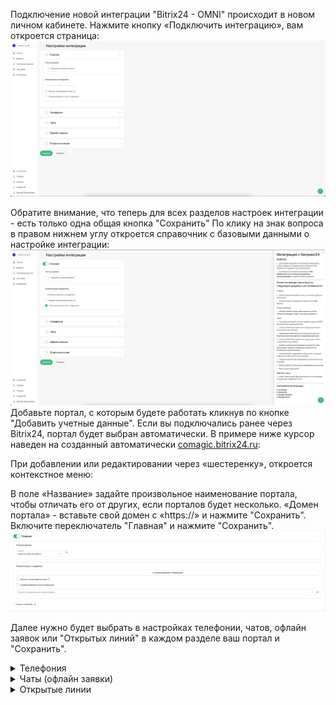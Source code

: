 Подключение новой интеграции "Bitrix24 - OMNI" происходит в новом личном кабинете.
Нажмите кнопку «Подключить интеграцию», вам откроется страница:
![](media/image1.png)

Обратите внимание, что теперь для всех разделов настроек интеграции - есть только одна общая кнопка "Сохранить"
По клику на знак вопроса в правом нижнем углу откроется справочник с базовыми данными о настройке интеграции:
![](media/image2.png)
Добавьте портал, с которым будете работать кликнув по кнопке "Добавить учетные данные".
Если вы подключались ранее через Bitrix24, портал будет выбран автоматически. В примере ниже курсор наведен на созданный автоматически [comagic.bitrix24.ru](http://comagic.bitrix24.ru/):

При добавлении или редактировании через «шестеренку», откроется контекстное меню:

В поле «Название» задайте произвольное наименование портала, чтобы отличать его от других, если порталов будет несколько.
«Домен портала» - вставьте свой домен с «https://» и нажмите "Сохранить".
Включите переключатель "Главная" и нажмите "Сохранить".
![](media/image3.png)


Далее нужно будет выбрать в настройках телефонии, чатов, офлайн заявок или "Открытых линий" в каждом разделе ваш портал и "Сохранить".

<details>
<summary>Телефония</summary>

# Настройки интеграции
Далее рассмотрим доступный функционал новой телефонии. На рисунках ниже видны все настройки:
![](media/image4.png)
![](media/image5.png)

#### Вы можете пользоваться Softohone как в веб-версии, так и использовать расширение Chrome для звонков, просто установив его в ваш браузер через магазин Google Chrome.
## Настройка "Учетные данные"
В данном разделе, при клике на кнопку "Подключить учетную запись" вы подключаете ваш портал Bitrix24.
![](media/image6.png)
При клике открывается окно на рисунке ниже, где вы можете указать ваш портал Bitrix24, например: https://your-portal-name.bitrix24.ru/ и в поле название указываете понятное вам наименование вашей интеграции:
![](media/image7.png)
## Настройка "Основное"
### Раздел "Обработка звонков"
Рассмотрим ниже весь функционал раздела "Обработка звонков":
![](media/image8.png)
#### "Использовать другую телефонию"
Данный функционал работает так, что мы переадресовываем звонки в другую телефонию, где уже есть интеграция с CRM. Например у клиента своя АТС, а вся обработка звонков и логика на их стороне. Из такой логики выходит, что мы не создаем сущности, а обновляем только те, что создала другая интеграция.
![](media/image9.png)
Как будет работать, примеры:

* У клиента уже есть существующая сделка и контакт, либо лид - при звонке если происходит любое изменение в сделке, то после этого мы обновляем доп. поля, но обновляем только в тех сущностях, в которых были произведены изменения во время звонка.
* У клиента уже есть существующая сделка и контакт, либо лид - при звонке, если изменений не было никаких в сущностях - то ничего не обновляем.
* Дело обновить не возможно и мы ничего с ним не делаем в этих кейсах.
* Если у клиента сущностей нет вообще, то мы ничего не создаем, но события регистрируем.
* В Bitrix24 есть поле: "ID первой коммуникации". Если это поле пустое в измененных сущностях, то мы его пробрасываем в сущность, то есть заполняем его последним полученным значением.
 
При включении данной функции, вся основная функциональность телефонии будет деактивирована, пример на картинке ниже:
![](media/image10.png)
#### "Переадресация на персонального менеджера из CRM"
При включении данной функции начинает работать сценарий "переадресации на ПМ из CRM", который вы установите в настройках сценария вашего SIP клиента в старом ЛК.
![](media/image11.png)
При выключении данной функции - "переадресация на ПМ из CRM" такой сценарий срабатывать не будет, и звонок клиента будет завершен.
Все остальные сценарии переадресации будут работать при выключенной функции "переадресация на ПМ из CRM" в настройках новой интеграции.
![](media/image12.png)
#### "Создавать лид/сделку для всех входящих звонков"
При включении этой функции на все входящие звонки будет создаваться лид, либо сделка/контакт/компания, в зависимости от режима CRM.
![](media/image13.png)
При первичном входящем звонке - будет создаватьсялид, либо сделка/контакт/компания
При повторном звонке будет создаваться лид, либо сделка/контакт/компания в случае если старые сущности в завершенном статусе.
Дело при этом будет создаваться для пропущенных звонков всегда со статусом "Не выполненное", а для успешных звонков со статусом "Выполнено"
Если в сущности есть "не выполненное" дело, и далее происходит успешный входящий звонок, то "не выполненное" предыдущее дело получит статус "Обработано".
#### "Создавать лид/сделку для всех исходящих звонков"
Данная настройка работает аналогично настройке выше: "Создавать лид/сделку для всех входящих звонков"
![](media/image14.png)
#### "Обновлять ответственного через"
В данной настройке можно регулировать промежуток времени, через который должны произойти смена ответственного в лиде, или сделке/контакте/компании. После того как мы меняем ответственного, сразу же добавляем дело уже с этим ответственным. То есть сначала создается сущность с ответственным по умолчанию, и далее, спустя выбранное время уже обновляем ответственного и добавляем дело.
![](media/image15.png)
#### "Передавать виртуальные номера как источник обращения"
При включении данной настройки, передаем наш виртуальный номер в поле "Дополнительно об источнике" Bitrix24
![](media/image16.png)
поле "Дополнительно об источнике" в Bitrix24:
![](media/image17.png)
Примеры:
* Входящий/исходящий потерянный/успешный звонок → в поле "Дополнительно об источнике" укажем номер виртуального номера на который звонили, либо с которого был исход
* С трансфером входящий/исходящий потерянный/успешный → записываем в поле "Дополнительно об источнике" первый виртуальный номер, который принял звонок
#### "Фильтровать звонки"
При включении этой опции можно настроить правила фильтрации входящих звонков.
* По умолчанию все звонки пропускаются без фильтрации.
* Если добавлено хотя бы одно условие, система будет обрабатывать только те звонки, которые ему соответствуют.

Как использовать:
1. Активируйте чек-бокс.
2. Добавьте нужные условия (например, номер телефона, тип звонка или источник).
3. Только подходящие под условия звонки будут учитываться в дальнейшей обработке.
![](media/image18.png)
ВНИМАНИЕ! У вас установлен один или несколько фильтров на входящие звонки из списка: "Сотрудник", "Выбранная посетителем группа" или "Последняя операция сценария":При данном фильтре вызов может быть зарегистрирован в Bitrix24 только после принятия звонка сотрудником, а значит пропущенные звонки не будут зарегистрированы в Bitrix24.

Фильтрация содержит параметры, условия и значение. Для гибкой настройки фильтрации звонков их можно формировать по группам через логическое И / ИЛИ.

Для входящих звонков есть параметры:
1. Виртуальный номер
2. Последняя операция сценария
3. Сценарий ВАТС
4. Выбранная посетителем группа
5. Сотрудник
6. Рекламная кампания
7. Первая рекламная кампания
8. Сайт
9. Источник

Условия:

1. Включить - выбирая включить, вы обрабатываете все входящие звонки подпадающие под выбранные условия.
2. Исключить - выбирая исключить, вы исключаете все входящие звонки подпадающие под выбранные условия.
![](media/image19.png)

Для исходящих звонков есть параметры:
1. Виртуальный номер
2. Сотрудник
 
Условия:
1. Включить - выбирая включить, вы обрабатываете все исходящие звонки подпадающие под выбранные условия.
2. Исключить - выбирая исключить, вы исключаете все исходящие звонки подпадающие под выбранные условия.
![](media/image20.png)
 
### Раздел "Звонки по клику из CRM"

Данный функционал позволяет использовать звонки по клику на номер телефона из Bitrix24.
* Чек-бокс "Использовать" - активирует функциональность интеграции, которая позволяет сотрудникам совершать исходящие звонки при клике на номер в личном кабинете Bitrix24. При выключении, поле "Номер для исходящего звонка по клику" и чек-бокс "Переопределять АОН для исходящих звонков" деактивируются автоматически.
* Поле "Номер для исходящего звонка по клику" является обязательным при включении функции "Звонки по клику"
* Чек-бокс "Переопределять АОН для исходящих звонков" - для исходящих звонков по клику на номер отображать клиенту только выбранный номер в параметре "Номер для звонка по клику". Если чек-бокс выключен, то номер клиенту будет показан тот, что установлен в настройках SIP, либо в настройках приложения телефонии в Bitrix24.
![](media/image21.png)
### Раздел "Обратный звонок"

При включении чек-бокса "Использовать" укажите номер телефона, на который будут поступать звонки от посетителей сайта при использовании обратной формы.
Поле "Номер для исходящего звонка" обязательное, звонить на номер из настроек интеграции будет только в случае, если не смогли найти сотрудника сопоставленного, или если сотрудник без сипа.
![](media/image22.png)

Настройка обратной формы в Bitrix24 находится в "Контакт-центре" → "Обратная форма":
![](media/image23.png)
### Раздел "Запись разговора"

При активации "Передавать записи разговора" записи будут передаваться в Bitrix24. В зависимости от размера файла запись может загрузиться с задержкой после завершения звонка. При выключении - деактивируется чек-бокс ниже "Создавать дело и передавать записи, если настроены определенные фильтры"
При включении "Создавать дело и передавать записи, если настроены определенные фильтры" - в случае, если настроен один из фильтров: по операции сценария, фильтр по сотруднику - то дело и запись звонка будут передаваться в сущность в зависимости от данной настройки.

Например:
* Включить «передавать записи, если настроен фильтр по операции сценария» = если есть фильтр по сотруднику(Включен) и включена данная функция, то запись и дело в сущности создается. Если тоже самое только фильтр по сотруднику (Исключен), то не создадим.
* Выключена «передавать записи, если настроен фильтр по операции сценария» = есть фильтр по сотруднику(Включен), то даже если включена «Передавать записи разговора» - то записи разговора и дела в сущности не будет. Если все тоже самое, но нет фильтра по сотруднику, то запись разговора передадим.
![](media/image24.png)

### Радел "Открытые линии"
При включении «Добавлять сообщение о совершенном звонке сотруднику в чат» сообщение появляется в чате в Bitrix24 при успешном/неуспешном входящем звонке в Bitrix24, находится в уведомлениях, где видно чат по номеру по конкретному сотруднику.
![](media/image25.png)
Пример отображения уведомления о звонке:
![](media/image26.png)
## Настройка "Шаблоны"

![](media/image27.png)
Доступна гибкая настройка для входящих/исходящих вызовов с выбором отдельного шаблона для каждой сущности:
![](media/image28.png)
При клике на кнопку + доступен выбор переменных для использования их в названии:
![](media/image29.png)
Также можно настроить уже известный вам фильтр с логическими настройками И / ИЛИ и параметрами:
![](media/image30.png)
При клике на кнопку с глазом можно посмотреть как будет выглядеть итоговый шаблон:
![](media/image31.png)
Данные настройки не обязательные, и если не указаны шаблоны, то будет использоваться универсальный шаблон для каждой не заданной комбинации параметров.

Для входящих:
* "Входящий звонок на номер {{contact_phone_number}} из приложения {{app_name}}"

Для исходящих:
* "Исходящий звонок на номер {{contact_phone_number}} из приложения {{app_name}}"
## Настройка "Воронки"
Поля с стадиями по умолчанию - то куда будут попадать все сущности при входящих/исходящих звонках.
![](media/image32.png)
Далее идут поля для гибкой настройки воронок и стадий при входящих/исходящих звонках:
При их добавлении, данные поля являются обязательными.
![](media/image33.png)

При клике на круглую кнопку воронки откроются уже знакомые вам параметры и условия фильтрации:
* При выборе параметра с условием "Включить" - для звонков подпадающих под условия фильтра будет выбрана воронка/стадия выбранная в этом фильтре. Все остальные звонки получат воронку/стадию по умолчанию.
* При выборе параметра с условием "Исключить" - для звонков подпадающих под условия фильтра будет выбрана воронка/стадия по умолчанию. Все остальные звонки получат воронку/стадию выбранную в фильтре.
![](media/image34.png)

## Настройка "Ответственные"
Для данного раздела поля с ответственными по умолчанию - обязательные.
В поле для исходящих звонков указан ответственный по умолчанию, в случае, если ответственный не найден в системе.
В поле для входящих звонков указан сотрудник, который будет назначен ответственным за сущность в случае пропущенного входящего звонка.
![](media/image35.png)
Для входящих звонков доступна гибкая настройка установки ответственных с применением фильтрации:
![](media/image36.png)

Рассмотрим примеры, когда звонок первичный:
* Исходящий, сотрудник не найден = в лид и в дело ставим ответственного по умолчанию, указанного в настройках интеграции.
* Исходящий, если сотрудник найден = в лиде и в деле ответственный тот кто делает исходящий звонок.
* Входящий пропущенный (без фильтров) = за лид и дело ответственный тот, кто в поле по умолчанию.
* Входящий успешный = за лид и дело ответственный тот, кто принял звонок, и в зависимости от настроек первый или последний разговаривающий.
* Входящий звонок (с фильтром) или пропущенный входящий на номер из фильтра = если звонок первичный, то создаем сущность и дело на того, кто указан в фильтре. Если есть старая сущность, то ставим на пропущенный входящий в дело того кто ответственный в старой сущности, тк есть приоритеты: самое важное - старая сущность, далее сотрудник которому звонят, потом смотрим фильтры, потом по умолчанию. Но если кто-то ответил на повторный звонок, то ставим того ответственного за дело того, кто ответил лиду.
 
Рассмотрим примеры, когда звонок повторный:
* Входящий с фильтром + повторный пропущенный входящий на номер из фильтра = т.к. есть старый лид, а у него приоритет, поэтому дело ставится на того, кто в старом лиде ответственный.
* Входящий с фильтром + повторный пропущенный входящий на номер из НЕ фильтра = тк есть старый лид, а у него приоритет, поэтому дело ставится на того кто в старом лиде ответственный.
* Входящий с фильтром + пропущенный входящий на другой номер из фильтра = тк есть старый лид, а у него приоритет, поэтому дело ставится на того кто в старом лиде ответственный.
* Входящий с фильтром + успешный повторный входящий на номер из фильтра = ответственный  в сущности и в деле тот кто принял звонок. Если повторный звонок - то на том кто разговаривал последний/первый в зависимости от настроек
 
Также, существует приоритеность выставления ответственных по сортировке "Контакт" - "Компания" - "ЛИД"/"Сделка", где Контакт имеет наивысший приоритет:
* Есть Контакт, Компания и Сделка = берем ответственного с Контакта, если сделка закрыта то создаем новую сделку на того кто в контакте, не смотря на то что звонили на другого сотрудника.
* Есть Компания и Сделка = берем ответственного с Компании если звонок пропущенный. Если успешный то ставим того кто говорил.
* Есть только Сделка = берем ответственного со сделки.
* Есть Сделка и Контакт = берем с контакта при пропущенном, создается дело в контакте и в сделке. При успешном тот кто разговаривал.
* Есть Лид, контакт, Сделка и Компания = берем в дело ответственного из контакта и ставим на пропущенный в дело его. При успешном ответственный тот, кто говорил.
* Есть Лид и Контакт = берем ответственного с контакта, в деле ответственный тот кто в контакте, если звонок был неудачный. Если звонок успешный, то в деле у нас ответственный тот, кто разговаривал в зависимости от настроек первый/последний.
* Есть Лид = берем с лида ответственного и ставим его в новую сделку. В дело же ставим того кто разговаривал, либо если звонок неуспешный то ставим того же, кто стоит в лиде.

## Настройка "Доп. поля"
Передавайте параметры обращения в карточку лида, сделки или контакта. Такими параметрами могут быть: источник звонка, название рекламной кампании и многое другое. Для этого укажите название полей из Bitrix24 и какие параметры коммуникации вы хотели бы передавать.

В списке доступных полей отображаются только поля с типом «Текст».
* Если переключатель "Обновлять всегда" выключен, то поля будут заполняться только при автоматическом создании "Лида".
* Если "Обновлять всегда" включен, то данные будут обновляться в первой найденной сущности по приоритету "Контакт", "Компания", "Лид".
![](media/image37.png)
# Сценарии звонков
Для работы доступны все сценарии звонков, которые вы можете настроить в старом ЛК "Виртуальная АТС" → "Сценарии":
![](media/image38.png)![](media/image39.png)![](media/image40.png)
# Проблемы с которыми вы можете столкнуться и как их решить

1. Если при звонках не создаются сущности, проверьте настройки интеграции по созданию сущностей и фильтры (возможно стоит исключающий фильтр для определенных звонков):
Также убедитесь, что установлены ответственные по умолчанию в настройках интеграции
![](media/image41.png)
2. Если создаются дубли сущностей, стоит проверить настройку в вашем Bitrix24 если включена, то выключить:
![](media/image42.png)
3. Если поля с ответственными или воронки пустые, то выполните синхронизацию сотрудников вручную нажав кнопку "Синхронизировать сотрудников", а в случае с воронками, попробуйте обновить авторизацию нажав круглую стрелочку:
![](media/image43.png)

</details>
<details>
<summary>Чаты (офлайн заявки)</summary>

# Настройки чатов

Добавьте портал, с которым будете работать кликнув по кнопке "Добавить учетные данные".
Если вы подключались ранее через Б24, портал будет выбран автоматически. В примере ниже курсор наведен на созданный автоматически [comagic.bitrix24.ru](http://comagic.bitrix24.ru):

При добавлении или редактировании через «шестеренку», откроется контекстное меню:

В поле «Название» задайте произвольное наименование портала, чтобы отличать его от других, если порталов будет несколько.
«Домен портала» - вставьте свой домен с «https://» и нажмите "Сохранить".
Включите переключатель "Главная" и нажмите "Сохранить".
![](media_chats/image1.png)

Чуть позже нужно будет выполнить аналогичное действие в настройках чатов, офлайн заявок или "Открытых линий"(если работаете с ними) чтобы все компоненты заработали.
На вкладке "Чаты" и "Офлайн заявки" выберите нужный аккаунт, включите переключатель, и переходите к настройке:
![](media_chats/image2.png)![](media_chats/image3.png)

## Синхронизация сотрудников

Доступный функционал:
1. Ручная синхронизация по кнопке - при нажатии около 5 минут происходит синхронизация сотрудников
2. Чек-бокс "Импорт статусов" - при включении, один раз в 20 минут будет проверять и обновлять статусы синхронизированных сотрудников в личном кабинете.
3. Чек-бокс "Синхронизация всех сотрудников" - при включении, синхронизация будет происходить раз в 24ч автоматически. Вы можете выбрать конкретных сотрудников в поле "Список сотрудников для синхронизации", которые будут синхронизированы для этой интеграции. Если ничего не выбрано - будут синхронизированы все сотрудники.
![](media_chats/image4.png)
# Настройка создания сущностей в Б24

Включите настройку «Создавать Лиды/Сделки/Контакты»:
![](media_chats/image5.png)

## Каналы чатов

Поле «Каналы чатов»  отвечает за то, какие каналы будет обрабатывать интеграция. К примеру, нам не нужен канал Telegram, но нужен WhatsApp. Тогда мы выберем нужный нам канал, а тот, который не хотим передавать в Б24, не станем отмечать:
![](media_chats/image6.png)

Для коммуникации с клиентом поддерживаются следующие каналы:
* Whatsapp
* Telegram bot
* Telegram privat
* WABA
* Avito
* Vk
* Email
* Web chat
* SMS

## Ответственные
Выберите ответственного по умолчанию и при желании, настройте фильтр ответственных по условиям.
Пример:
Пример: Если в «Фильтре ответственных за чаты» выбраны условия фильтрации по сайту, то приходящие с выбранного сайта запросы от клиентов будут назначены на ответственного, указанного в блоке фильтра, а не ответственного по умолчанию. Запросы с других сайтов будут назначены на ответственного по умолчанию.

## Создание сущностей

Выберите, какие сущности создавать при первичных и повторных обращениях. Чаты привязываются к Лидам и Сделкам в Б24, поэтому для первичных обращений нужно обязательно выбрать что создавать при первичном обращении.
Для повторных обращений можно выбрать: как просто «Дело» или ничего не выбирать при повторном обращении, тогда повторные чаты попадут в первую найденную сущность, которая связана с коммуникацией.
 «Приоритет добавления комментариев» нужен для того, чтобы сотрудник мог определиться, в какую сущность ему надо передать чаты повторных обращений. Активируется, если при повторном обращении ничего не выбрать или выбрать только Дело.
Пример:

Клиент хочет подгружать чаты только при повторных обращениях, так как переезжает в UIS из другого сервиса. Ему важно продолжать работать со старыми сущностями и не плодить дубли. В настройках повторных обращений он ничего не выбрал.
По его бизнес-логике, ему нужно в первую очередь добавлять комментарии в сделку, так как лиды он использует как «мусорную» сущность для поступающих заявок, а потом сортирует их по воронкам в сделках. В этом случае, клиенту нужно выставить в настройках приоритет «В сделки». Тогда мы будем в первую очередь искать сделки и добавлять туда комментарий. Если сделка будет не найдена – будем искать Лид → Контакт/Компанию. Если ничего не найдем, значит это первичное обращение, которое отработаем по соответствующей логике из настроек.
Если же клиент выбрал «В оба», то мы найдем связанную Сделку и Лид, а затем добавим комментарий с чатом в обе сущности. Важно помнить, что это актуально для самой «свежей» сделки и лида. Если у клиента много сделок и лидов с одним и тем же клиентом, то мы не будем понимать, куда положить чат.

## Распределение по воронкам

В разделе "Воронки" можно гибко настроить, куда будут попадать первичные/повторные сущности в Б24. Для повторных обращений находится точно такая же форма как и для первичных.
* При выборе в "Основном" разделе создание только Лида - будет активно только поле "Стадия лида по умолчанию" в разделе "Воронки"
* При выборе в "Основном" разделе создание только Сделок - будут активны только поля "Воронка сделки\*" и "Стадия сделки по-умолчанию\*" в разделе "Воронки"
* При выборе в "Основном" разделе создание Лида + Сделки - будут активны все поля в разделе "Воронки"
![](media_chats/image7.png)
«Фильтр воронок чатов для первичного/повторного обращения» необходим для распределения обращений по воронкам. Нажмите «Добавить» и выберите, на какой стадии должен появляться лид, и в какой воронке и стадии окажется сделка, если запрос соответствует условиям:
![](media_chats/image8.png)
Нажмите на иконку воронки слева от поля и в открывшемся окне, выберите вариант «И». У вас появятся поля с различными параметрами для гибкой фильтрации входящих обращений:
![](media_chats/image9.png)
В поле «Параметр» выберите параметры фильтрации входящих чатов:

Если канал имеет условие "Разрешен", то для всех запросов с этого канала создаваемые Лиды и Сделки будут иметь Стадию/Воронку/Этап, указанную в этом фильтре. Чаты из других каналов попадут в Стадию/Воронку/Этап по умолчанию, которые вы выберите здесь:

Если канал имеет условие "Запрещен", то для чатов с этого канала создаваемые Лиды/Сделки будут иметь Стадию/Воронку/Этап, указанную по умолчанию.
Аналогична настройка и для повторных обращений.
Начало чата: сообщения чата будут подгружаться в комментарий Лида/Сделки в режиме онлайн.
Завершение чата: переписка будет подгружена в Лид/Сделку после завершения диалога.
![](media_chats/image10.png)
Отправить уведомления о создании лида или сделки: отправляет уведомление в специальное окно Б24, в котором будет содержаться ссылка на созданные сущности. Уведомление создается исключительно на созданную сущность, а не новое сообщение по причинам лимитов API запросов в Б24 (не хотим отправить клиента в блок Б24) и ряду иных соображений технического характера.
![](media_chats/image11.png)
Дополнительно сохранять комментарии в контакт/компанию: включите, если хотите дублировать комментарии с чатами в найденный контакт/компанию.
![](media_chats/image12.png)
Если нужно добавлять комментарии в уже закрытые лиды и сделки, включите настройку «Добавлять данные к закрытым лидам/сделкам»:
![](media_chats/image13.png)
Если у вас много открытых и закрытых Лидов/Сделок, то комментарий с чатом попадет в последние активные сделки.
Если все Лиды/Сделки закрыты, и нет условий для создания Лида/Сделки, то комментарий с чатом попадет в последний закрытый Лид/Сделку.
Важно!
Интеграция с офлайн заявками настраивается так же, как и с чатами.

# Остальные настройки
В разделе "Фильтры" можно фильтровать передачу чатов и заявок.
![](media_chats/image14.png)
В этой настройке тоже используется принцип Разрешения/Запрета, который влияет на создание Лидов/Сделок в Б24.
![](media_chats/image15.png)

## Шаблоны названий сущностей
Настройка для выбора названий для создаваемой сущности. Через кнопку "+" доступны переменные, которые будут использоваться в создаваемых сущностях Б24.
Кнопка с глазом покажет как это будет выглядеть в конечном результате.
А кнопка круглой стрелочкой вернет последний сохраненный вами шаблон в поле.
![](media_chats/image16.png)
Задайте названия для создаваемых в Б24 сущностей с использованием нужных параметров.
Пример:
Пример: На данном скриншоте, мы выбрали тип события «Чат». В шаблон добавили текст и параметры «Тип канала чата»:
![](media_chats/image17.png)

## Сопоставление полей
В разделе "Доп.поля" есть возможность прокидывать необходимые вам поля в сущности Б24. Нажмите кнопку "Добавить", чтобы появились поля для сопоставления:
![](media_chats/image18.png)
При клике на "**Поле Битрикс24\***" откроется древовидная структура доп. полей, в которой: lead - лид, deal - сделка, company - компания, contact - контакт. При клике на "+" в одном из разделов, откроется список с доступными полями в Б24:
![](media_chats/image19.png)
В поле "Поле DataAPI\*" будет весь доступный список для выбора:
![](media_chats/image20.png)

# Сценарии распределения чатов
Чтобы сущности в Б24 не дублировались, для онлайн-чата на сайте [настройте сценарий](https://docs.uiscom.ru/pages/viewpage.action?pageId=154722857) с операцией "Форма сбора контактов":

# Создавать сущности, если нет контактных данных
Доступна функция: "Создавать сущности, если нет контактных данных".
При ее включении: все обращения в чат, где клиент не отправил своих контактных данных - будет создавать лид/сделку с чатом обращения, но не будет создан контакт, тк контактных данных нет.
Стоит обратить внимание, что в таком случае: в  связи с тем, что поиск лидов без контактных данных невозможен - каждое обращение без контактных данных будет считаться первичным! Это значит что каждое новое обращение в новый чат - будет создавать сущность лида в Б24!
![](media_chats/image21.png)
# Работа с фреймом РМО внутри Б24:
Важно!
Фрейм рабочего окна внутри Б24 на данный момент работает только для клиентов UIS, если у клиента подразделение Comagic, то фрейм у него сейчас работать не будет!
Обратите внимание: при работе в десктопном приложении Bitrix24 нет гарантий корректной работы фрейма чатов
Помимо возможности создавать лиды и контакты, а также прокидывать переписку в Б24 новая интеграция позволяет внутри Б24 работать в интерфейсе нашего рабочего места оператора

## Как вызвать интерфейс РМО внутри Б24
Приложение позволяет вести переписку в чатах внутри окна Б24, виджет расширения дает возможность работать как со всем списком чатов, вызвав фрейм по кнопке приложения из левого меню по кнопке "UIS Чаты" :
![](media_chats/image22.png)
А также общаться внутри контакта или сделки , открыв сразу чат с конкретным клиентом:
![](media_chats/image23.png)
Если ранее переписки с данным клиентом не было,  то можно будет инициировать чат с ним по кнопке "Написать новому клиенту" :
![](media_chats/image24.png)

## В чем преимущества использования нашего расширения перед возможностью переписываться в открытых линиях или внутри сделки:
1. Расширение позволяет управлять распределением чатов внутри Б24, в то время как во встроенных инструментах логика распределения «Все видят все»
2. Расширение позволяет вести исходящую коммуникацию по никнейму в телеграмм , а также в канале Email, в то время как встроенные инструменты позволяют делать исход только по номеру телефона
3. Расширение позволяет гибко работать с шаблонами, создавая как персональные шаблоны для конкретного сотрудника, так и общие для всех сотрудников
4. Расширение позволяет использовать все дополнительные инструменты нашего РМО, такие как: **Отложенные сообщения, Расширенная карточка контакта с возможностью тегирования чатов, Отправка голосовых сообщений, Видеть аватарки клиентов при общении с ними в чатах**
5. Возможность работать с персональными каналами сотрудника или группы
6. Работать с «чужими чатами», те контролировать и управлять чатами сотрудников своей группы

# Проблемы, с которыми вы можете столкнуться
1.     В некоторых случаях у клиента может не отобразиться список сотрудников в назначении ответственных. Тут будет пусто.
![](media_chats/image25.png)
В таком случае, проблема была при повторной синхронизации аккаунта. Нужно промотать настройки в самый верх и нажать на колесико, как на скриншоте ниже:
![](media_chats/image26.png)
Всплывет окно, которое подтвердит успех. Ждем несколько секунд и закрываем его, если оно само не закрылось
![](media_chats/image27.png)
2.     Если по какой-то причине, чат есть в Б24, но его нет в РМО, то в 100% случаев проблема в правах сотрудника. Мы не можем передавать чаты, если их нет в РМО. Но если чаты есть в РМО, но нет в Б24, то надо внимательно посмотреть на настройки и понять, что привело к проблеме
3.     Если в чат не пробросилось несколько последних сообщений – они появятся чуть позже при отправке следующего. Отправка будет проведена в следующий раз, когда надо будет передать новое сообщение. При закрытии чата в РМО, данные передадутся гарантированно.
</details>
<details>
<summary>Открытые линии</summary>

# Интеграция с "Открытыми линиями"

# Термины
* ЛК (Личный кабинет) - ваш личный кабинет UIS в котором реализована настройка для коммуникации с клиентами.
* ОЛ (Открытые линии) - открытые линии в Битрикс24, которые собирают сообщения со всех каналов, распределяют их по очереди, маршрутизируют между сотрудниками и все это в режиме реального времени.
* Б24 / Bitrix24 - ваша CRM система или портал для обработки лидов и сделок, и обработки входящей коммуникации.

Обратите внимание: клиенты на проекте Comagic на данный момент не могут работать с интеграциями amocrm и Bitrix24

# Подключение "Открытых линий" в личном кабинете

Для подключения "Открытых линий" в личном кабинете, авторизуйтесь в ЛК и откройте раздел "Интеграции".
В блоке "CRM" у вас будет кнопка "Bitrix24 - OMNI", нажмите на нее. Далее она окажется у вас в разделе подключенных как на скриншоте ниже.

![](media_chats/image28.png)
После клика на "Bitrix24 - OMNI" откроется окно с подключением портала Битрикс24 если он не был подключен у вас ранее, то нажмите кнопку "Подключить интеграцию". Откроется страница ниже:

В разделе "Главная" включите переключатель "Главная" в поле "Аккаунт" выберите аккаунт Битрикс24 или добавьте новый, если это ваше первое подключение интеграции. Нажмите кнопку "Сохранить".
![](media_chats/image29.png)

В разделе "Открытые линии" включите их, выберите ваш портал и нажмите кнопку "Сохранить".
![](media_chats/image30.png)

Обратите внимание:
* При включении "Открытых Линий" в настройках интеграции → Чаты автоматически НЕ выключаются.
* И при выключении "Открытых Линий" в настройках интеграции → обратно чаты НЕвключаются.

Не забывайте включать/выключать "Чаты" при использовании или отключении "Открытых Линий"
Также, для корректной работы "Открытых линий" необходимо дать права на "Чаты и заявки" сотруднику в старом ЛК. Без данной настройки "Открытые линии" работать не будут, сообщения, которые будет писать оператор из "Открытых линий" в Битрикс24 - отправлены клиенту не будут.
Данная настройка находится в старом ЛК в разделе "Сотрудники". Необходимо найти вашего сотрудника, который будет использовать "Открытые линии", и дать ему права на чаты, включив переключатель "Чаты и заявки".
![](media_chats/image31.png)

## Настройка "Доп поля" в "Открытых линиях"
Также, в настройках "Открытых линий" появились доп поля. Где вы можете сопоставлять поля из Bitrix24 с нашими полями, которые мы получаем из Dataapi.

Что касается UTM-меток, все метки попадают в поле Б24 "UTM-метки" при такой настройке (выделено красным):
![](media_chats/image32.png)

В Б24 это выглядит так:
![](media_chats/image33.png)

Если у вас будет выключен чек-бокс "Обновлять всегда", то поле будет заполняться в Б24 только при создании новой сущности.
Если у вас будет включен чек-бокс "Обновлять всегда", то поле будет обновляться в Б24 всегда, при получении новых данных по выбранному в настройках полю.
Немного о поле "ID первой коммуникации" в Б24. По умолчанию всегда заполняется значением = chat:{chat_id}. Не меняется в уже существующей сущности. Если же сущность была завершена, и создана новая, то в новой сущности будет новое значение chat:{chat_id}, при этом в контакте значение chat:{chat_id} останется первым полученным, как в первой созданной сущности.

# Подключение "Открытых линий" в Битрикс24
Для создания "Открытых линий" перейдите в → "Интеграции" → "Контакт-центр" → нажать на приложение "OMNI"

Вам откроется окно, где необходимо создать "Открытую линию", либо выбрать уже существующую, если ранее уже была такая создана и вам нужна именно она.

Далее нажмите кнопку "Подключить" вам откроется окно:

Выберите нужный канал в поле "Активные каналы" и нажмите "Отправить".
С подключением каналов в Личном кабинете можно ознакомиться тут:  [Подключение каналов текстовых коммуникаций](file:////pages/viewpage.action%3fpageId=164961126)
После отправки вы увидите сообщение что линия успешно подключена:

Далее уже с помощью кнопки "Настроить" можно перейти к настройкам "Открытой линии".
Обратите внимание: если у вас при подключении канала в "Открытых линиях" в Битрикс24 была одновременно открыта страница с настройками интеграции, то по возвращению, у вас будет показано уведомление:

Прежде чем продолжать менять настройки в личном кабинете, следуйте совету и обновите страницу интеграции. Это необходимо для корректной работы "Открытых линий".
Также может быть полезна инструкция по "Открытым линиям" от Битрикс24:  [https://helpdesk.bitrix24.ru/open/2448369/](https://helpdesk.bitrix24.ru/open/2448369/)

# Отключение и изменение канала в "Открытой линии" в Битрикс24
Для отключения "Открытой линии" нажмите кнопку "Отключить"
Для изменения канала коммуникации в текущей "Открытой линии" нажмите кнопку "Изменить"

Вам откроется уже знакомое окно с каналом коммуникации, нажмите на поле "Активные каналы", выберите нужный и нажмите "Отправить"

# Особенности в работе с "Открытыми линиями"
* Одной ОЛ доступен к подключению - один канал коммуникации.
* Несколько ОЛ с разными каналами на одном портале Bitrix24, создает по каждому источнику сделки/лиды/контакты, дублей нет, чаты у них разные.
* Одинаковые каналы на несколько ОЛ - не дает поставить одинаковые каналы, если видит что канал дублируется в ОЛ то удаляет из других каналов этот повтор, и оставляет его только в одной ОЛ - что позволяет корректно работать ОЛ
* Возможность работать ОЛ с каналами: доступны все каналы, кроме sms, Яндекс, и оффлайн заявки с ними ОЛ тоже не работает, т.е. если клиент оставит оффлайн заявку на сайте то в чата ОЛ ее не будет.
* Если чат в ОЛ не принят оператором, т.е. он находится в статусе "новый" в ОЛ - то все исходящие из РМО и фрейма не будут отображены в ОЛ, тк пока чат не принят оператором, он никому не принадлежит, оператор должен принять чат и тогда все последующие исходящие из РМО / iframe сообщения будут отображаться в чате ОЛ.
* Если в РМО чат с клиентом не закрыт, а сущность, например, удалили в Bitrix24, то пока чат будет открыт в РМО, сущность создаваться не будет. Для такого кейса, если вы удаляете сущности в вашем Б24, то для корректной работы рекомендуем добавлять авто-завершение чата на стороне РМО. Имеет смысл использовать авто-завершение только если вы используете только ОЛ, без iframe чатов.

# Подключение "Открытых линий" и iframe чатов в Bitrix24
Для совместного использования интеграции "Открытых линий" с "Чатами UIS" в Bitrix24 в настройках интеграции ЛК вам необходимо включить данные настройки (выделены красным на скриншоте ниже):

После включения данных настроек, на вашем портале появится возможность открыть iframe чатов:

Не забудьте включить на вашем портале Bitrix24 и "Открытые линии", они находятся в Контакт-центре и называются "OMNI":

При включении iframe чатов в настройках интеграции и ОЛ в Bitrix24, происходит автоматическое отключение каналов из настройки чатов, после обновления кред интеграции. Например: в ОЛ подключили канал "Матрикс", в настройках интеграции удалится подписка на данный канал:
Подключили в ОЛ:

Автоматически выключилось в настройках чатов. Здесь автоматически выключили данный канал в списке:
На данном скриншоте включена настройка "Создавать Лиды/Сделки/Контакты" исключительно для проверки, что канал подключенный к ОЛ выключился в настройке. Данную настройку включать и сохранять при совместном использовании ОЛ и iframe чатов - НЕ НУЖНО
****
## Как совместно работают "Открытые линии" и iframe чатов
Если вы всё корректно подключили, то на вашем портале Б24 будет отображаться вкладка "UIS Чаты" в боковом меню слева и внутри лидов/сделок:

Вам необходимо как обычно авторизоваться там для дальнейшего использования чатов совместно с "Открытыми Линиями".
Вся коммуникация будет попадать по-прежнему на ваш портал Б24, но созданием лидов теперь будет управлять функционал "Открытых линий", настройки находятся тут. В зависимости от настроек будут созданы лиды либо сделки, итд. Данный функционал полностью под ответственностью Б24:

С нашей стороны будет также происходить создание чатов внутри РМО / iframe, завершение и принятие чатов также происходит стандартно через интерфейс РМО.
Но также функция принятия/завершения чата есть и в чатах "Открытых линий", таким образом принятие/завершение чата в ОЛ не провоцирует принятия/завершения чатов в РМО / iframe. То есть если вы приняли и завершили чат в ОЛ - то чат в  РМО / iframe по прежнему останется "В новых" или "В работе" в РМО. Но, это также не повлияет на повторную коммуникацию с тем же или новым клиентом, и при его повторном обращении будет все равно создан новый чат в ОЛ или будет создан новый чат в РМО, если вы его там завершали.
В работе с ОЛ доступна работа с Роботами в Б24. Сообщения уходят клиенту, и также они видны в чатах в РМО.


### Входящая коммуникация в "Открытые Линии"
1. Если произошел первый контакт с пользователем, и вы получили первое входящее сообщение от него то будет создан новый чат в ОЛ, также будет создан новый чат в РМО в разделе "В новых", при ответах из РМО/iframe и ОЛ все сообщения видны в ОЛ чате и у клиента. Также будет создана сделка/лид от ОЛ, в зависимости от ваших настроек "Открытых линий" внутри Б24.
Обратите внимание, если вы отвечаете на входящее клиента из РМО или iframe, а данный чат в ОЛ у вас не принят вашим оператором, то данные сообщения в чате ОЛ отображаться не будут, но клиенту уйдут корректно.
Чтобы все исходящие сообщения были видно и в чатах ОЛ - необходимо принять данный чат в Б24 в ОЛ.
2. Если у вас идет повторная коммуникация с клиентом и чат в РМО или iframe был ранее закрыт, а в ОЛ нет, то в данном случае всё равно будет создан новый чат в ОЛ.
Чтобы не дублировать чаты с клиентом в ОЛ, советуем не закрывать данные чаты в РМО или iframe, тогда вся коммуникация будет происходить в рамках одного чата в ОЛ, а при закрытии его в ОЛ - будет создаваться там новый.
3. Если у вас идет повторная коммуникация с клиентом и чат в РМО или iframe был НЕ был ранее закрыт, а в ОЛ закрыт, то в данном случае также будет создан новый чат в ОЛ.
4. Если у вас идет повторная коммуникация с клиентом и чат в РМО или iframe не закрыт, и в ОЛ также старый чат, то вся коммуникация будет проходить только в этих чатах, новые создаваться не будут.
5. Ситуация когда клиент оставил заявку и была уже создана сделка → тут при создании оператором нового чата по номеру из РМО или iframe будет создан чат в ОЛ, дубль сущности создан не будет, в чате по заявке появится комментарий с новым чатом в ОЛ.****

### Исходящая коммуникация из "Открытых Линий"
1. Первый исход из "Открытых Линий" не предусмотрен, но есть возможность сделать первый исход из iframe или РМО. В таком случае будет создана сущность в зависимости от настроек внутри ОЛ, создастся чат в РМО в разделе "В работе", и будет создан пустой чат в "Открытых линиях", в нем не будет исходящего сообщения оператора, так как у нас не присваивается чат сразу ответственному и оператор должен принять чат в ОЛ, чтобы последующие сообщения из iframe или РМО были отображены в чате ОЛ.
2. При наличии закрытого чата в РМО у клиента либо при его отсутствии и наличии старого открытого чата в ОЛ → при исходящем сообщении из старого чата в ОЛ → будет создан чат "В работе" в РМО.
3. Если же при таких же условиях что и в пункте 2, новый исход будет выполнен не из старого чата ОЛ, а из iframe или РМО в новый чат клиенту → то тогда будет создан новый чат в ОЛ, будет создан чат "В работе" в РМО, но сообщение этого исхода не будет в чате ОЛ. Также дубля сущности не будет.
</details>
